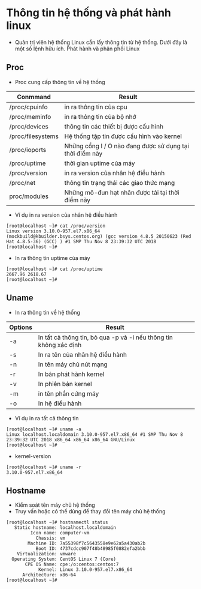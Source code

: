 # Thông tin hệ thống và phát hành linux

- Quản trị viên hệ thống Linux cần lấy thông tin từ hệ thống. Dưới đây là một số lệnh hữu ích. Phát hành và phân phối Linux

## Proc
- Proc cung cấp thông tin về hệ thống 

|Conmmand|Result |
|---|---|
|/proc/cpuinfo|in ra thông tin của cpu|
|/proc/meminfo|in ra thông tin của bộ nhớ|
|/proc/devices|thông tin các thiết bị được cấu hình|\
|/proc/filesystems|Hệ thống tập tin được cấu hình vào kernel|
|/proc/ioports|Những cổng I / O nào đang được sử dụng tại thời điểm này|
|/proc/uptime|thời gian uptime của máy|
|/proc/version |in ra version của nhân hệ điều hành|
|/proc/net|thông tin trạng thái các giao thức mạng|
|proc/modules|Những mô-đun hạt nhân được tải tại thời điểm này|

- Ví dụ in ra version của nhân hệ điều hành 

```
[root@localhost ~]# cat /proc/version
Linux version 3.10.0-957.el7.x86_64 (mockbuild@kbuilder.bsys.centos.org) (gcc version 4.8.5 20150623 (Red Hat 4.8.5-36) (GCC) ) #1 SMP Thu Nov 8 23:39:32 UTC 2018
[root@localhost ~]#

```
- In ra thông tin uptime của máy 
```
[root@localhost ~]# cat /proc/uptime
2667.96 2618.67
[root@localhost ~]#
```

## Uname
- In ra thông tin về hệ thống

|Options|Result |
|---|---|
|-a|In tất cả thông tin, bỏ qua -p và -i nếu thông tin không xác định|
|-s|In ra tên của nhân hệ điều hành|
|-n|In tên máy chủ nút mạng|
|-r|In bản phát hành kernel|
|-v|In phiên bản kernel |
|-m|in tên phần cứng máy|
|-o|In hệ điều hành|

- Ví dụ in ra tất cả thông tin

```
[root@localhost ~]# uname -a
Linux localhost.localdomain 3.10.0-957.el7.x86_64 #1 SMP Thu Nov 8 23:39:32 UTC 2018 x86_64 x86_64 x86_64 GNU/Linux
[root@localhost ~]#
```
- kernel-version

```
[root@localhost ~]# uname -r
3.10.0-957.el7.x86_64
```
## Hostname 

- Kiểm soát tên máy chủ hệ thống 
- Truy vấn hoặc có thể dùng để thay đổi tên máy chủ hệ thống 
  

```
[root@localhost ~]# hostnamectl status
   Static hostname: localhost.localdomain
         Icon name: computer-vm
           Chassis: vm
        Machine ID: 7a55398f7c5643558e9e62a5a430ab2b
           Boot ID: 4737cdcc907f48b48985f0882efa2bbb
    Virtualization: vmware
  Operating System: CentOS Linux 7 (Core)
       CPE OS Name: cpe:/o:centos:centos:7
            Kernel: Linux 3.10.0-957.el7.x86_64
      Architecture: x86-64
[root@localhost ~]#
```